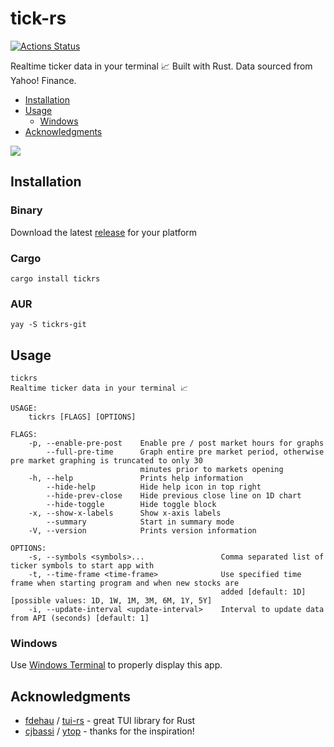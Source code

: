 # tick-rs
[![Actions Status](https://github.com/tarkah/tickrs/workflows/Test/badge.svg)](https://github.com/tarkah/tickrs/actions)

Realtime ticker data in your terminal 📈 Built with Rust. Data sourced from Yahoo! Finance.

  - [Installation](#installation)
  - [Usage](#usage)
    - [Windows](#windows)
  - [Acknowledgments](#acknowledgments)

<img src="./assets/demo.gif">

## Installation

### Binary

Download the latest [release](https://github.com/tarkah/tickrs/releases/latest) for your platform

### Cargo

```
cargo install tickrs
```

### AUR

```
yay -S tickrs-git
```

## Usage

```
tickrs
Realtime ticker data in your terminal 📈

USAGE:
    tickrs [FLAGS] [OPTIONS]

FLAGS:
    -p, --enable-pre-post    Enable pre / post market hours for graphs
        --full-pre-time      Graph entire pre market period, otherwise pre market graphing is truncated to only 30
                             minutes prior to markets opening
    -h, --help               Prints help information
        --hide-help          Hide help icon in top right
        --hide-prev-close    Hide previous close line on 1D chart
        --hide-toggle        Hide toggle block
    -x, --show-x-labels      Show x-axis labels
        --summary            Start in summary mode
    -V, --version            Prints version information

OPTIONS:
    -s, --symbols <symbols>...                 Comma separated list of ticker symbols to start app with
    -t, --time-frame <time-frame>              Use specified time frame when starting program and when new stocks are
                                               added [default: 1D]  [possible values: 1D, 1W, 1M, 3M, 6M, 1Y, 5Y]
    -i, --update-interval <update-interval>    Interval to update data from API (seconds) [default: 1]
```

### Windows

Use [Windows Terminal](https://www.microsoft.com/en-us/p/windows-terminal-preview/9n0dx20hk701) to properly display this app.

## Acknowledgments
- [fdehau](https://github.com/fdehau) / [tui-rs](https://github.com/fdehau/tui-rs) - great TUI library for Rust
- [cjbassi](https://github.com/cjbassi) / [ytop](https://github.com/cjbassi/ytop) - thanks for the inspiration!
